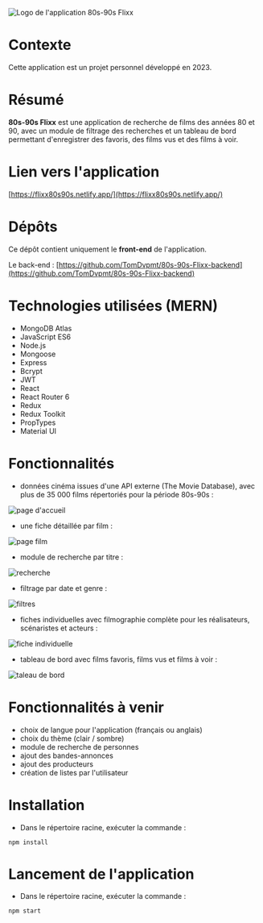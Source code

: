 ![Logo de l'application 80s-90s Flixx](/src/assets/logo/Flixx-logo.webp)

# Contexte

Cette application est un projet personnel développé en 2023.

# Résumé

**80s-90s Flixx** est une application de recherche de films des années 80 et 90, avec un module de filtrage des recherches et un tableau de bord permettant d'enregistrer des favoris, des films vus et des films à voir.

# Lien vers l'application

[https://flixx80s90s.netlify.app/](https://flixx80s90s.netlify.app/)

# Dépôts

Ce dépôt contient uniquement le **front-end** de l'application.

Le back-end : [https://github.com/TomDvpmt/80s-90s-Flixx-backend](https://github.com/TomDvpmt/80s-90s-Flixx-backend)

# Technologies utilisées (MERN)

-   MongoDB Atlas
-   JavaScript ES6
-   Node.js
-   Mongoose
-   Express
-   Bcrypt
-   JWT
-   React
-   React Router 6
-   Redux
-   Redux Toolkit
-   PropTypes
-   Material UI

# Fonctionnalités

-   données cinéma issues d'une API externe (The Movie Database), avec plus de 35 000 films répertoriés pour la période 80s-90s :

![page d'accueil](/src/assets/img/captures/flixx-home.webp)

-   une fiche détaillée par film :

![page film](/src/assets/img/captures/flixx-movie.webp)

-   module de recherche par titre :

![recherche](/src/assets/img/captures/flixx-search.webp)

-   filtrage par date et genre :

![filtres](/src/assets/img/captures/flixx-filters.webp)

-   fiches individuelles avec filmographie complète pour les réalisateurs, scénaristes et acteurs :

![fiche individuelle](/src/assets/img/captures/flixx-person.webp)

-   tableau de bord avec films favoris, films vus et films à voir :

![taleau de bord](/src/assets/img/captures/flixx-dashboard.webp)

# Fonctionnalités à venir

-   choix de langue pour l'application (français ou anglais)
-   choix du thème (clair / sombre)
-   module de recherche de personnes
-   ajout des bandes-annonces
-   ajout des producteurs
-   création de listes par l'utilisateur

# Installation

-   Dans le répertoire racine, exécuter la commande :

`npm install`

# Lancement de l'application

-   Dans le répertoire racine, exécuter la commande :

`npm start`
